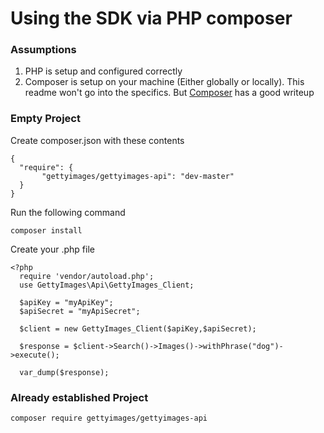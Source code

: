 # Using the SDK via PHP composer

### Assumptions

1. PHP is setup and configured correctly
1. Composer is setup on your machine (Either globally or locally). This readme won't go into the specifics. But [Composer](https://getcomposer.org/doc/01-basic-usage.md) has a good writeup

### Empty Project

Create composer.json with these contents

    {
      "require": {
	       "gettyimages/gettyimages-api": "dev-master"
      }
    }

Run the following command

    composer install

Create your .php file

    <?php
      require 'vendor/autoload.php';
      use GettyImages\Api\GettyImages_Client;

      $apiKey = "myApiKey";
      $apiSecret = "myApiSecret";

      $client = new GettyImages_Client($apiKey,$apiSecret);

      $response = $client->Search()->Images()->withPhrase("dog")->execute();

      var_dump($response);

### Already established Project

    composer require gettyimages/gettyimages-api
